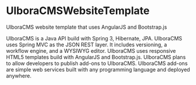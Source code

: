 UlboraCMSWebsiteTemplate
========================

UlboraCMS website template that uses AngularJS and Bootstrap.js 


UlboraCMS is a Java API build with Spring 3, Hibernate, JPA. UlboraCMS uses Spring MVC as the JSON REST layer. It includes versioning, a workflow engine, and a WYSIWYG editor. UlboraCMS uses responsive HTML5 templates build with AngularJS and Bootstrap.js. UlboraCMS plans to allow developers to publish add-ons to UlboraCMS. UlboraCMS add-ons are simple web services built with any programming language and deployed anywhere.
